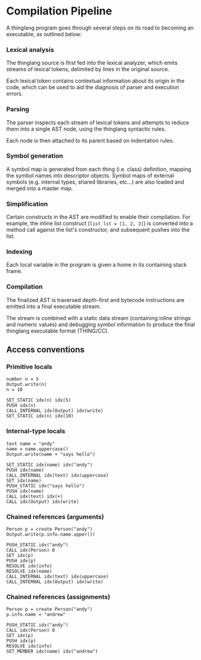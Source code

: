 Compilation Pipeline
====================

A thinglang program goes through several steps on its road to becoming an executable, as outlined below:

### Lexical analysis
The thinglang source is first fed into the lexical analyzer, which emits streams of lexical tokens, delimited by lines in the original source.

Each lexical token contains contextual information about its origin in the code, which can be used to aid the diagnosis of parser and execution errors.

### Parsing
The parser inspects each stream of lexical tokens and attempts to reduce them into a single AST node, using the thinglang syntactic rules.

Each node is then attached to its parent based on indentation rules.

### Symbol generation
A symbol map is generated from each thing (i.e. class) definition, mapping the symbol names into descriptor objects. Symbol maps of external symbols (e.g. internal types, shared libraries, etc...) are also loaded and merged into a master map.

### Simplification
Certain constructs in the AST are modified to enable their compilation. For example, the inline list construct (`list lst = [1, 2, 3]`) is converted into a method call against the list's constructor, and subsequent pushes into the list.

### Indexing
Each local variable in the program is given a home in its containing stack frame. 

### Compilation
The finalized AST is traversed depth-first and bytecode instructions are emitted into a final executable stream.

The stream is combined with a static data stream (containing inline strings and numeric values) and debugging symbol information to produce the final thinglang executable format (THING/CC).

## Access conventions


### Primitive locals
```
number n = 5
Output.write(n)
n = 10
```

```
SET_STATIC idx(n) idx(5)
PUSH idx(n)
CALL_INTERNAL idx(Output) idx(write)
SET_STATIC idx(n) idx(10)
```

### Internal-type locals
```
text name = "andy"
name = name.uppercase()
Output.write(name + "says hello")
```

```
SET_STATIC idx(name) idx("andy")
PUSH idx(name)
CALL_INTERNAL idx(text) idx(uppercase)
SET idx(name)
PUSH_STATIC idx("says hello")
PUSH idx(name)
CALL idx(text) idx(+)
CALL idx(Output) idx(write)
```


### Chained references (arguments)
```
Person p = create Person("andy")
Output.write(p.info.name.upper())
```

```
PUSH_STATIC idx("andy")
CALL idx(Person) 0
SET idx(p)
PUSH idx(p)
RESOLVE idx(info)
RESOLVE idx(name)
CALL_INTERNAL idx(text) idx(uppercase)
CALL_INTERNAL idx(Output) idx(write)
```


### Chained references (assignments)

```
Person p = create Person("andy")
p.info.name = "andrew"
```

```
PUSH_STATIC idx("andy")
CALL idx(Person) 0
SET idx(p)
PUSH idx(p)
RESOLVE idx(info)
SET_MEMBER idx(name) idx("andrew")
```